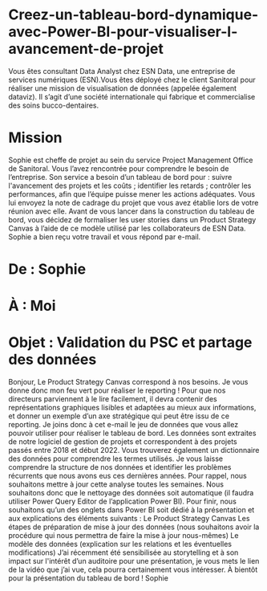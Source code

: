 # Creez-un-tableau-bord-dynamique-avec-Power-BI-pour-visualiser-l-avancement-de-projet
Vous êtes consultant Data Analyst chez ESN Data, une entreprise de services numériques (ESN).Vous êtes déployé chez le client Sanitoral pour réaliser une mission de visualisation de données (appelée également dataviz). Il s’agit d’une société internationale qui fabrique et commercialise des soins bucco-dentaires. 
# Mission
Sophie est cheffe de projet au sein du service Project Management Office de Sanitoral. Vous l’avez rencontrée pour comprendre le besoin de l’entreprise. 
Son service a besoin d’un tableau de bord pour :
suivre l'avancement des projets et les coûts ;
identifier les retards ;
contrôler les performances, afin que l’équipe puisse mener les actions adéquates.
Vous lui envoyez la note de cadrage du projet que vous avez établie lors de votre réunion avec elle. Avant de vous lancer dans la construction du tableau de bord, vous décidez de formaliser les user stories dans un Product Strategy Canvas à l’aide de ce modèle utilisé par les collaborateurs de ESN Data. 
Sophie a bien reçu votre travail et vous répond par e-mail.
# De : Sophie
# À : Moi
# Objet : Validation du PSC et partage des données
Bonjour,
Le Product Strategy Canvas correspond à nos besoins. Je vous donne donc mon feu vert pour réaliser le reporting ! Pour que nos directeurs parviennent à le lire facilement, il devra contenir des représentations graphiques lisibles et adaptées au mieux aux informations, et donner un exemple d’un axe stratégique qui peut être issu de ce reporting.
Je joins donc à cet e-mail le jeu de données que vous allez pouvoir utiliser pour réaliser le tableau de bord. 
Les données sont extraites de notre logiciel de gestion de projets et correspondent à des projets passés entre 2018 et début 2022. 
Vous trouverez également un dictionnaire des données pour comprendre les termes utilisés. 
Je vous laisse comprendre la structure de nos données et identifier les problèmes récurrents que nous avons eus ces dernières années.
Pour rappel, nous souhaitons mettre à jour cette analyse toutes les semaines. Nous souhaitons donc que le nettoyage des données soit automatique (il faudra utiliser Power Query Editor de l’application Power BI).
Pour finir, nous souhaitons qu’un des onglets dans Power BI soit dédié à la présentation et aux explications des éléments suivants : 
Le Product Strategy Canvas 
Les étapes de préparation de mise à jour des données (nous souhaitons avoir la procédure qui nous permettra de faire la mise à jour nous-mêmes) 
Le modèle des données (explication sur les relations et les éventuelles modifications)
J’ai récemment été sensibilisée au storytelling et à son impact sur l'intérêt d’un auditoire pour une présentation, je vous mets le lien de la vidéo que j’ai vue, cela pourra certainement vous intéresser. 
À bientôt pour la présentation du tableau de bord ! 
Sophie

